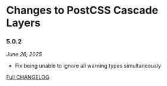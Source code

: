 # Changes to PostCSS Cascade Layers

### 5.0.2

_June 26, 2025_

- Fix being unable to ignore all warning types simultaneously 

[Full CHANGELOG](https://github.com/csstools/postcss-plugins/tree/main/plugins/postcss-cascade-layers/CHANGELOG.md)
